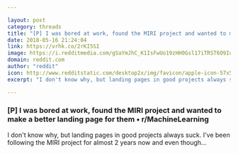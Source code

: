 ```yaml
---

layout: post
category: threads
title: "[P] I was bored at work, found the MIRI project and wanted to make a better landing page for them"
date: 2018-05-16 21:24:04
link: https://vrhk.co/2rKI5SI
image: https://i.redditmedia.com/gSaYmJhC_K1IsFwUo19zHH0Gsl17iTRST6O9IqIWFws.jpg?w=320&s=2b75e765328d678f0c121718ffa5b01f
domain: reddit.com
author: "reddit"
icon: http://www.redditstatic.com/desktop2x/img/favicon/apple-icon-57x57.png
excerpt: "I don't know why, but landing pages in good projects always suck. I've been following the MIRI project for almost 2 years now and even though..."

---
```


### [P] I was bored at work, found the MIRI project and wanted to make a better landing page for them • r/MachineLearning

I don't know why, but landing pages in good projects always suck. I've been following the MIRI project for almost 2 years now and even though...